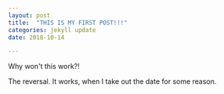 ```yaml
---
layout: post
title:  "THIS IS MY FIRST POST!!!"
categories: jekyll update
date: 2018-10-14

---
```

Why won't this work?!

The reversal. It works, when I take out the date for some reason.

[jekyll-docs]: https://jekyllrb.com/docs/home
[jekyll-gh]:   https://github.com/jekyll/jekyll
[jekyll-talk]: https://talk.jekyllrb.com/
